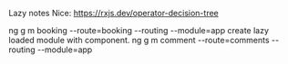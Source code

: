 Lazy notes
Nice: https://rxjs.dev/operator-decision-tree

 ng g m booking --route=booking --routing --module=app create lazy loaded module with component.
 ng g m comment --route=comments --routing --module=app
